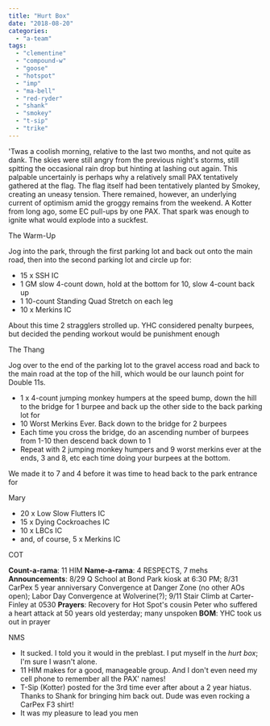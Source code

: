 ```yaml
---
title: "Hurt Box"
date: "2018-08-20"
categories: 
  - "a-team"
tags: 
  - "clementine"
  - "compound-w"
  - "goose"
  - "hotspot"
  - "imp"
  - "ma-bell"
  - "red-ryder"
  - "shank"
  - "smokey"
  - "t-sip"
  - "trike"
---
```


'Twas a coolish morning, relative to the last two months, and not quite as dank. The skies were still angry from the previous night's storms, still spitting the occasional rain drop but hinting at lashing out again. This palpable uncertainly is perhaps why a relatively small PAX tentatively gathered at the flag. The flag itself had been tentatively planted by Smokey, creating an uneasy tension. There remained, however, an underlying current of optimism amid the groggy remains from the weekend. A Kotter from long ago, some EC pull-ups by one PAX. That spark was enough to ignite what would explode into a suckfest.

The Warm-Up

Jog into the park, through the first parking lot and back out onto the main road, then into the second parking lot and circle up for:

- 15 x SSH IC
- 1 GM slow 4-count down, hold at the bottom for 10, slow 4-count back up
- 1 10-count Standing Quad Stretch on each leg
- 10 x Merkins IC

About this time 2 stragglers strolled up. YHC considered penalty burpees, but decided the pending workout would be punishment enough

The Thang

Jog over to the end of the parking lot to the gravel access road and back to the main road at the top of the hill, which would be our launch point for Double 11s.

- 1 x 4-count jumping monkey humpers at the speed bump, down the hill to the bridge for 1 burpee and back up the other side to the back parking lot for
- 10 Worst Merkins Ever. Back down to the bridge for 2 burpees
- Each time you cross the bridge, do an ascending number of burpees from 1-10 then descend back down to 1
- Repeat with 2 jumping monkey humpers and 9 worst merkins ever at the ends, 3 and 8, etc each time doing your burpees at the bottom.

We made it to 7 and 4 before it was time to head back to the park entrance for

Mary

- 20 x Low Slow Flutters IC
- 15 x Dying Cockroaches IC
- 10 x LBCs IC
- and, of course, 5 x Merkins IC

COT

**Count-a-rama**: 11 HIM **Name-a-rama**: 4 RESPECTS, 7 mehs **Announcements**: 8/29 Q School at Bond Park kiosk at 6:30 PM; 8/31 CarPex 5 year anniversary Convergence at Danger Zone (no other AOs open); Labor Day Convergence at Wolverine(?); 9/11 Stair Climb at Carter-Finley at 0530 **Prayers**: Recovery for Hot Spot's cousin Peter who suffered a heart attack at 50 years old yesterday; many unspoken **BOM**: YHC took us out in prayer

NMS

- It sucked. I told you it would in the preblast. I put myself in the _hurt box_; I'm sure I wasn't alone.
- 11 HIM makes for a good, manageable group. And I don't even need my cell phone to remember all the PAX' names!
- T-Sip (Kotter) posted for the 3rd time ever after about a 2 year hiatus. Thanks to Shank for bringing him back out. Dude was even rocking a CarPex F3 shirt!
- It was my pleasure to lead you men
